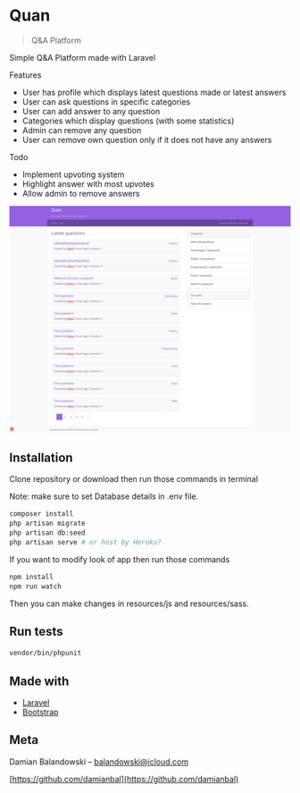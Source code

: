 # Quan
> Q&A Platform

Simple Q&A Platform made with Laravel

Features
* User has profile which displays latest questions made or latest answers
* User can ask questions in specific categories
* User can add answer to any question
* Categories which display questions (with some statistics)
* Admin can remove any question
* User can remove own question only if it does not have any answers 

Todo
* Implement upvoting system 
* Highlight answer with most upvotes
* Allow admin to remove answers

![Quan](quan.png?raw=true "Quan")

## Installation

Clone repository or download then run those commands in terminal

Note: make sure to set Database details in .env file.

```sh
composer install
php artisan migrate
php artisan db:seed
php artisan serve # or host by Heroku?
```

If you want to modify look of app then run those commands

```sh
npm install
npm run watch
```

Then you can make changes in resources/js and resources/sass.

## Run tests

```sh
vendor/bin/phpunit
```

## Made with

* [Laravel](https://github.com/laravel/laravel)
* [Bootstrap](https://github.com/twbs/bootstrap)

## Meta

Damian Balandowski – balandowski@icloud.com

[https://github.com/damianbal](https://github.com/damianbal)

